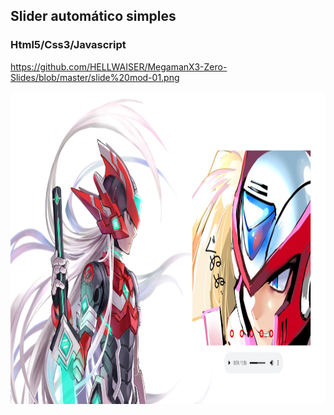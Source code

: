 ## Slider automático simples
### Html5/Css3/Javascript

https://github.com/HELLWAISER/MegamanX3-Zero-Slides/blob/master/slide%20mod-01.png

<div align="center">
    <img src="https://github.com/HELLWAISER/MegamanX3-Zero-Slides/blob/master/slide%20mod-01.png" position="center" width="950px" height="500px">
</div>



